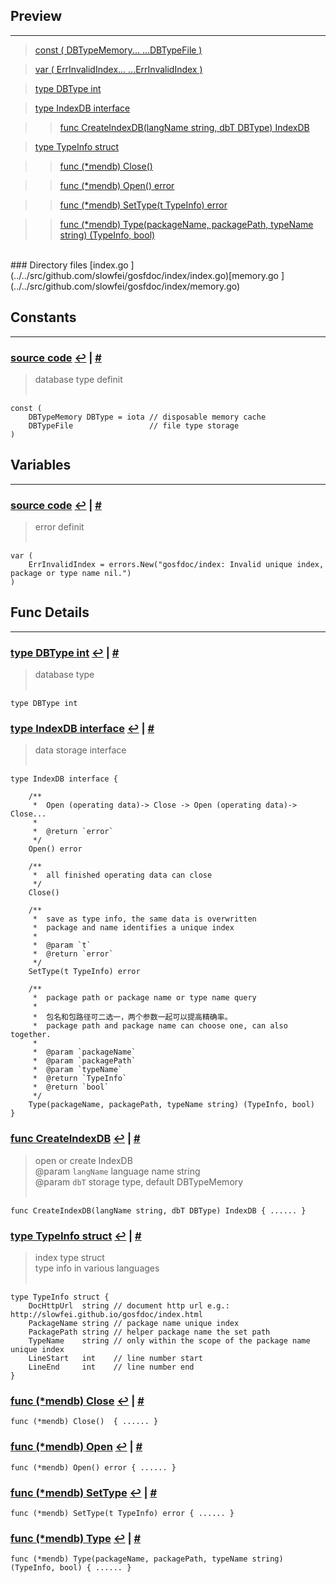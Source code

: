 
## Preview
------

> [const ( DBTypeMemory... ...DBTypeFile )](#f_const___DBTypeMemory---_---DBTypeFile__)<a name="p_const___DBTypeMemory---_---DBTypeFile__"><a/>

> [var ( ErrInvalidIndex... ...ErrInvalidIndex )](#f_var___ErrInvalidIndex---_---ErrInvalidIndex__)<a name="p_var___ErrInvalidIndex---_---ErrInvalidIndex__"><a/>

> [type DBType int](#f_type_DBType_int)<a name="p_type_DBType_int"><a/>

> [type IndexDB interface](#f_type_IndexDB_interface)<a name="p_type_IndexDB_interface"><a/>

>> [func CreateIndexDB(langName string, dbT DBType) IndexDB](#f_func_CreateIndexDB_langName_string_dbT_DBType__IndexDB)<a name="p_func_CreateIndexDB_langName_string_dbT_DBType__IndexDB"><a/>

> [type TypeInfo struct](#f_type_TypeInfo_struct)<a name="p_type_TypeInfo_struct"><a/>

>> [func (\*mendb) Close() ](#f_func__+mendb__Close___)<a name="p_func__+mendb__Close___"><a/>

>> [func (\*mendb) Open() error](#f_func__+mendb__Open___error)<a name="p_func__+mendb__Open___error"><a/>

>> [func (\*mendb) SetType(t TypeInfo) error](#f_func__+mendb__SetType_t_TypeInfo__error)<a name="p_func__+mendb__SetType_t_TypeInfo__error"><a/>

>> [func (\*mendb) Type(packageName, packagePath, typeName string) (TypeInfo, bool)](#f_func__+mendb__Type_packageName_packagePath_typeName_string___TypeInfo_bool_)<a name="p_func__+mendb__Type_packageName_packagePath_typeName_string___TypeInfo_bool_"><a/>

<br/>
### Directory files
[index.go ](../../src/github.com/slowfei/gosfdoc/index/index.go)[memory.go ](../../src/github.com/slowfei/gosfdoc/index/memory.go)

## Constants
------
### [source code](../../src/github.com/slowfei/gosfdoc/index/index.go#L23-L26) <a name="f_const___DBTypeMemory---_---DBTypeFile__"><a/> [↩](#p_const___DBTypeMemory---_---DBTypeFile__) | [#](#f_const___DBTypeMemory---_---DBTypeFile__)
> database type definit<br/>
> <br/>


<pre><code class='go custom'>const (
	DBTypeMemory DBType = iota // disposable memory cache
	DBTypeFile                 // file type storage
)</code></pre>


## Variables
------
### [source code](../../src/github.com/slowfei/gosfdoc/index/index.go#L29-L31) <a name="f_var___ErrInvalidIndex---_---ErrInvalidIndex__"><a/> [↩](#p_var___ErrInvalidIndex---_---ErrInvalidIndex__) | [#](#f_var___ErrInvalidIndex---_---ErrInvalidIndex__)
> error definit<br/>
> <br/>


<pre><code class='go custom'>var (
	ErrInvalidIndex = errors.New("gosfdoc/index: Invalid unique index, package or type name nil.")
)</code></pre>


## Func Details
------
### [type DBType int](../../src/github.com/slowfei/gosfdoc/index/index.go#L20-L20) <a name="f_type_DBType_int"><a/> [↩](#p_type_DBType_int) | [#](#f_type_DBType_int)
> database type<br/>
> <br/>


<pre><code class='go custom'>type DBType int</code></pre>


### [type IndexDB interface](../../src/github.com/slowfei/gosfdoc/index/index.go#L36-L72) <a name="f_type_IndexDB_interface"><a/> [↩](#p_type_IndexDB_interface) | [#](#f_type_IndexDB_interface)
> data storage interface<br/>
> <br/>


<pre><code class='go custom'>type IndexDB interface {

	/**
	 *  Open (operating data)-> Close -> Open (operating data)-> Close...
	 *
	 *  @return `error`
	 */
	Open() error

	/**
	 *  all finished operating data can close
	 */
	Close()

	/**
	 *  save as type info, the same data is overwritten
	 *  package and name identifies a unique index
	 *
	 *  @param `t`
	 *  @return `error`
	 */
	SetType(t TypeInfo) error

	/**
	 *	package path or package name or type name query
	 *
	 *	包名和包路径可二选一，两个参数一起可以提高精确率。
	 *	package path and package name can choose one, can also together.
	 *
	 *	@param `packageName`
	 *	@param `packagePath`
	 *	@param `typeName`
	 *	@return `TypeInfo`
	 *	@return `bool`
	 */
	Type(packageName, packagePath, typeName string) (TypeInfo, bool)
}</code></pre>


### [func CreateIndexDB](../../src/github.com/slowfei/gosfdoc/index/index.go#L80-L83) <a name="f_func_CreateIndexDB_langName_string_dbT_DBType__IndexDB"><a/> [↩](#p_func_CreateIndexDB_langName_string_dbT_DBType__IndexDB) | [#](#f_func_CreateIndexDB_langName_string_dbT_DBType__IndexDB)
> open or create IndexDB<br/>
> @param `langName` language name string<br/>
> @param `dbT`      storage type, default DBTypeMemory<br/>
> <br/>


<pre><code class='go custom'>func CreateIndexDB(langName string, dbT DBType) IndexDB { ...... }</code></pre>


### [type TypeInfo struct](../../src/github.com/slowfei/gosfdoc/index/index.go#L89-L96) <a name="f_type_TypeInfo_struct"><a/> [↩](#p_type_TypeInfo_struct) | [#](#f_type_TypeInfo_struct)
> index type struct<br/>
> type info in various languages<br/>
> <br/>


<pre><code class='go custom'>type TypeInfo struct {
	DocHttpUrl  string // document http url e.g.: http://slowfei.github.io/gosfdoc/index.html
	PackageName string // package name unique index
	PackagePath string // helper package name the set path
	TypeName    string // only within the scope of the package name unique index
	LineStart   int    // line number start
	LineEnd     int    // line number end
}</code></pre>


### [func (\*mendb) Close](../../src/github.com/slowfei/gosfdoc/index/memory.go#L33-L35) <a name="f_func__+mendb__Close___"><a/> [↩](#p_func__+mendb__Close___) | [#](#f_func__+mendb__Close___)

<pre><code class='go custom'>func (*mendb) Close()  { ...... }</code></pre>


### [func (\*mendb) Open](../../src/github.com/slowfei/gosfdoc/index/memory.go#L29-L31) <a name="f_func__+mendb__Open___error"><a/> [↩](#p_func__+mendb__Open___error) | [#](#f_func__+mendb__Open___error)

<pre><code class='go custom'>func (*mendb) Open() error { ...... }</code></pre>


### [func (\*mendb) SetType](../../src/github.com/slowfei/gosfdoc/index/memory.go#L37-L46) <a name="f_func__+mendb__SetType_t_TypeInfo__error"><a/> [↩](#p_func__+mendb__SetType_t_TypeInfo__error) | [#](#f_func__+mendb__SetType_t_TypeInfo__error)

<pre><code class='go custom'>func (*mendb) SetType(t TypeInfo) error { ...... }</code></pre>


### [func (\*mendb) Type](../../src/github.com/slowfei/gosfdoc/index/memory.go#L48-L82) <a name="f_func__+mendb__Type_packageName_packagePath_typeName_string___TypeInfo_bool_"><a/> [↩](#p_func__+mendb__Type_packageName_packagePath_typeName_string___TypeInfo_bool_) | [#](#f_func__+mendb__Type_packageName_packagePath_typeName_string___TypeInfo_bool_)

<pre><code class='go custom'>func (*mendb) Type(packageName, packagePath, typeName string) (TypeInfo, bool) { ...... }</code></pre>


